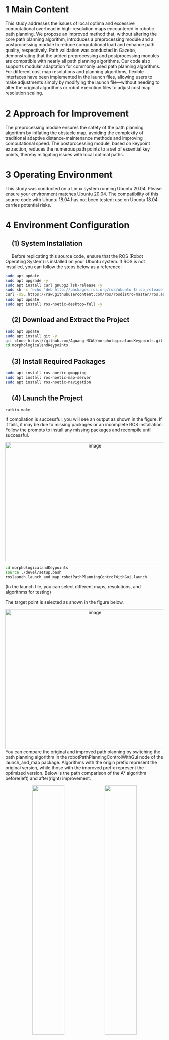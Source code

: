 # 1 Main Content
This study addresses the issues of local optima and excessive computational overhead in high-resolution maps encountered in robotic path planning. We propose an improved method that, without altering the core path planning algorithm, introduces a preprocessing module and a postprocessing module to reduce computational load and enhance path quality, respectively. Path validation was conducted in Gazebo, demonstrating that the added preprocessing and postprocessing modules are compatible with nearly all path planning algorithms. Our code also supports modular adaptation for commonly used path planning algorithms. For different cost map resolutions and planning algorithms, flexible interfaces have been implemented in the launch files, allowing users to make adjustments simply by modifying the launch file—without needing to alter the original algorithms or robot execution files to adjust cost map resolution scaling.
# 2 Approach for Improvement
The preprocessing module ensures the safety of the path planning algorithm by inflating the obstacle map, avoiding the complexity of traditional adaptive distance-maintenance methods and improving computational speed. The postprocessing module, based on keypoint extraction, reduces the numerous path points to a set of essential key points, thereby mitigating issues with local optimal paths.
# 3 Operating Environment
This study was conducted on a Linux system running Ubuntu 20.04. Please ensure your environment matches Ubuntu 20.04. The compatibility of this source code with Ubuntu 18.04 has not been tested; use on Ubuntu 18.04 carries potential risks.
# 4 Environment Configuration
## &nbsp;&nbsp;&nbsp;&nbsp;(1) System Installation
&nbsp;&nbsp;&nbsp;&nbsp;&nbsp;Before replicating this source code, ensure that the ROS (Robot Operating System) is installed on your Ubuntu system. If ROS is not installed, you can follow the steps below as a reference:
```bash
sudo apt update
sudo apt upgrade -y
sudo apt install curl gnupg2 lsb-release -y
sudo sh -c 'echo "deb http://packages.ros.org/ros/ubuntu $(lsb_release -sc) main" > /etc/apt/sources.list.d/ros-latest.list'
curl -sSL https://raw.githubusercontent.com/ros/rosdistro/master/ros.asc | sudo apt-key add -
sudo apt update
sudo apt install ros-noetic-desktop-full -y
```
## &nbsp;&nbsp;&nbsp;&nbsp;(2) Download and Extract the Project
```bash
sudo apt update
sudo apt install git -y
git clone https://github.com/Aguang-NCWU/morphologicalandKeypoints.git
cd morphologicalandKeypoints
```
## &nbsp;&nbsp;&nbsp;&nbsp;(3) Install Required Packages
```bash
sudo apt install ros-noetic-gmapping
sudo apt install ros-noetic-map-server
sudo apt install ros-noetic-navigation
```
## &nbsp;&nbsp;&nbsp;&nbsp;(4) Launch the Project
```bash
catkin_make
```
If compilation is successful, you will see an output as shown in the figure. If it fails, it may be due to missing packages or an incomplete ROS installation. Follow the prompts to install any missing packages and recompile until successful.
<div align="center">
  <img src="https://github.com/user-attachments/assets/29db39cb-8fab-4f1a-8782-f5d84cfdc8e7" width="554" height="376" alt="image" />
</div>

```bash
cd morphologicalandKeypoints
source ./devel/setup.bash
roslaunch launch_and_map robotPathPlanningControlWithGui.launch
```
(In the launch file, you can select different maps, resolutions, and algorithms for testing)

The target point is selected as shown in the figure below.
<div align="center">
<img width="554" height="443" alt="image" src="https://github.com/user-attachments/assets/49336a38-922f-4075-a942-83ef6337d567" />
</div>
You can compare the original and improved path planning by switching the path planning algorithm in the robotPathPlanningControlWithGui node of the launch_and_map package.
Algorithms with the origin prefix represent the original version, while those with the improved prefix represent the optimized version.
Below is the path comparison of the A* algorithm before(left) and after(right) improvement.
<p align="center">
  <img src="https://github.com/user-attachments/assets/95f23ea9-1daf-4a25-8588-510c6593fd7b" width="45%" />
  <img src="https://github.com/user-attachments/assets/195704c2-0c34-45fb-b0da-5a2e05a4ad83" width="45%" />
</p>
The robot car’s movement can be observed within the Gazebo simulation environment.
<img width="1850" height="1055" alt="gazebo1" src="https://github.com/user-attachments/assets/1d886eac-147f-4757-b980-bb73f4bed827" />

# 4 Other issues
The following presents the results of multiple experiments I conducted, along with comparative plots of the robot’s performance before and after optimization, drawn based on its execution characteristics.

| Core Algorithm | without optimization module |with preprocessing module | with preprocessing and postprocessing modules|
|-------|-------|-------|-------|
| A* Algorithm | <img width="191" height="182" alt="image" src="https://github.com/user-attachments/assets/28ba38b9-a05e-4d9a-a089-588826534ac3" /> |<img width="191" height="182" alt="image" src="https://github.com/user-attachments/assets/86f58615-322c-4c9e-a510-3c0587ea571a" />|<img width="190" height="182" alt="image" src="https://github.com/user-attachments/assets/abec9270-9db2-4f1c-b155-09ae0d9665aa" />|
|Dijkstra Algorithm | <img width="188" height="182" alt="image" src="https://github.com/user-attachments/assets/274963e6-9945-4703-94f4-6b73eb729a93" /> | <img width="191" height="182" alt="image" src="https://github.com/user-attachments/assets/c27af1d5-3aa6-42b4-9bef-14aea7c2ffbb" /> |<img width="190" height="182" alt="image" src="https://github.com/user-attachments/assets/051bdbf9-7c5f-4864-a573-62419de5e3d1" />|
|Ant Colony Algorithm |<img width="190" height="182" alt="image" src="https://github.com/user-attachments/assets/18505f43-8b88-4a58-bf3e-14b332f6b12b" /> | <img width="190" height="182" alt="image" src="https://github.com/user-attachments/assets/3516104c-0717-4dc6-b530-76ab64be5c2d" />|<img width="194" height="182" alt="image" src="https://github.com/user-attachments/assets/5c2aa587-5e48-483c-b8fa-793ae688bf22" />|
|Bidirectional A* Algorithm | <img width="189" height="182" alt="image" src="https://github.com/user-attachments/assets/ee2bead2-361f-41d0-b62d-b96778420337" />| <img width="190" height="182" alt="image" src="https://github.com/user-attachments/assets/985751c2-670f-455b-962c-f9c679969f7d" />|<img width="190" height="182" alt="image" src="https://github.com/user-attachments/assets/1c6ad070-2991-4a5c-bbf5-204959c3e24a" />|
|JPS Algorithm | <img width="190" height="182" alt="image" src="https://github.com/user-attachments/assets/3bfc7dc8-c317-4ca0-9f0c-5befc6b03e59" />| <img width="189" height="182" alt="image" src="https://github.com/user-attachments/assets/57cdedf0-099e-4bb5-81b5-923b7034256e" /> |<img width="191" height="182" alt="image" src="https://github.com/user-attachments/assets/4666139b-2101-4909-9213-3a9eaa80ca49" />|
|RRT Algorithm |<img width="189" height="182" alt="image" src="https://github.com/user-attachments/assets/29e166a1-a9a8-4109-ba18-f899cba7fd70" />|<img width="192" height="182" alt="image" src="https://github.com/user-attachments/assets/500ccfed-80a1-4180-8202-b1127107dd6e" />|<img width="182" height="182" alt="image" src="https://github.com/user-attachments/assets/d79c79a2-75be-48a0-b5a8-960fded8d67a" />|














Please leave a message if you have any questions

